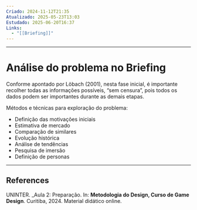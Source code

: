 ```yaml
---
Criado: 2024-11-12T21:35
Atualizado: 2025-05-23T13:03
Estudado: 2025-06-20T16:37
Links:
  - "[[Briefing]]"
---
```

---
# Análise do problema no Briefing

Conforme apontado por Löbach (2001), nesta fase inicial, é importante recolher todas as informações possíveis, “sem censura”, pois todos os dados podem ser importantes durante as demais etapas.

Métodos e técnicas para exploração do problema:

- Definição das motivações iniciais
- Estimativa de mercado
- Comparação de similares
- Evolução histórica
- Análise de tendências
- Pesquisa de imersão
- Definição de personas

---

## References

UNINTER.  _Aula 2: Preparação. In: **Metodologia do Design, Curso de Game Design**. Curitiba, 2024. Material didático online.